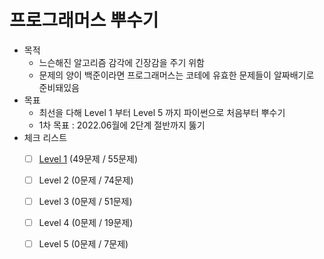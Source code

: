 # 프로그래머스 뿌수기
- 목적
    - 느슨해진 알고리즘 감각에 긴장감을 주기 위함
    - 문제의 양이 백준이라면 프로그래머스는 코테에 유효한 문제들이 알짜배기로 준비돼있음
- 목표
    - 최선을 다해 Level 1 부터 Level 5 까지 파이썬으로 처음부터 뿌수기
    - 1차 목표 : 2022.06월에 2단계 절반까지 뚫기
- 체크 리스트
    - [ ] [Level 1](./Level%201/) (49문제 / 55문제)
    - [ ] Level 2 (0문제 / 74문제)
    - [ ] Level 3 (0문제 / 51문제)
    - [ ] Level 4 (0문제 / 19문제)
    - [ ] Level 5 (0문제 / 7문제)
    